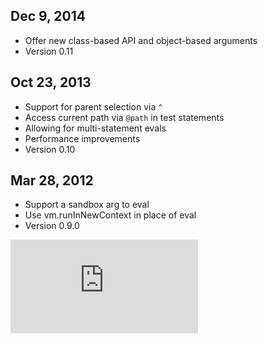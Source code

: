 ## Dec 9, 2014
* Offer new class-based API and object-based arguments
* Version 0.11

## Oct 23, 2013

* Support for parent selection via `^`
* Access current path via `@path` in test statements
* Allowing for multi-statement evals
* Performance improvements
* Version 0.10

## Mar 28, 2012

* Support a sandbox arg to eval
* Use vm.runInNewContext in place of eval
* Version 0.9.0


[![Analytics](https://kubernetes-site.appspot.com/UA-36037335-10/GitHub/third_party/ui/bower_components/jsonpath/CHANGES.md?pixel)]()
